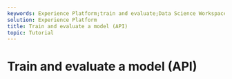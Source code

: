 ```yaml
---
keywords: Experience Platform;train and evaluate;Data Science Workspace;popular topics
solution: Experience Platform
title: Train and evaluate a model (API)
topic: Tutorial
---
```


# Train and evaluate a model (API)